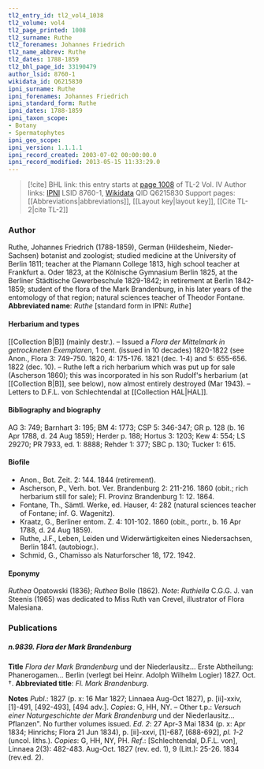 ```yaml
---
tl2_entry_id: tl2_vol4_1038
tl2_volume: vol4
tl2_page_printed: 1008
tl2_surname: Ruthe
tl2_forenames: Johannes Friedrich
tl2_name_abbrev: Ruthe
tl2_dates: 1788-1859
tl2_bhl_page_id: 33190479
author_lsid: 8760-1
wikidata_id: Q6215830
ipni_surname: Ruthe
ipni_forenames: Johannes Friedrich
ipni_standard_form: Ruthe
ipni_dates: 1788-1859
ipni_taxon_scope: 
- Botany
- Spermatophytes
ipni_geo_scope: 
ipni_version: 1.1.1.1
ipni_record_created: 2003-07-02 00:00:00.0
ipni_record_modified: 2013-05-15 11:33:29.0
---
```


> [!cite] BHL link: this entry starts at [page 1008](https://www.biodiversitylibrary.org/page/33190479) of TL-2 Vol. IV
> Author links: [IPNI](https://www.ipni.org/a/8760-1) LSID 8760-1, [Wikidata](https://www.wikidata.org/wiki/Q6215830) QID Q6215830
> Support pages: [[Abbreviations|abbreviations]], [[Layout key|layout key]], [[Cite TL-2|cite TL-2]]

### Author

Ruthe, Johannes Friedrich (1788-1859), German (Hildesheim, Nieder-Sachsen) botanist and zoologist; studied medicine at the University of Berlin 1811; teacher at the Plamann College 1813, high school teacher at Frankfurt a. Oder 1823, at the Kölnische Gymnasium Berlin 1825, at the Berliner Städtische Gewerbeschule 1829-1842; in retirement at Berlin 1842-1859; student of the flora of the Mark Brandenburg, in his later years of the entomology of that region; natural sciences teacher of Theodor Fontane. 
**Abbreviated name**: *Ruthe* \[standard form in IPNI: *Ruthe*\]

#### Herbarium and types

[[Collection B|B]] (mainly destr.). – Issued a *Flora der Mittelmark in getrockneten Exemplaren*, 1 cent. (issued in 10 decades) 1820-1822 (see Anon., Flora 3: 749-750. 1820, 4: 175-176. 1821 (dec. 1-4) and 5: 655-656. 1822 (dec. 10). – Ruthe left a rich herbarium which was put up for sale (Ascherson 1860); this was incorporated in his son Rudolf's herbarium (at [[Collection B|B]], see below), now almost entirely destroyed (Mar 1943). – Letters to D.F.L. von Schlechtendal at [[Collection HAL|HAL]].

#### Bibliography and biography

AG 3: 749; Barnhart 3: 195; BM 4: 1773; CSP 5: 346-347; GR p. 128 (b. 16 Apr 1788, d. 24 Aug 1859); Herder p. 188; Hortus 3: 1203; Kew 4: 554; LS 29270; PR 7933, ed. 1: 8888; Rehder 1: 377; SBC p. 130; Tucker 1: 615.

#### Biofile

- Anon., Bot. Zeit. 2: 144. 1844 (retirement).
- Ascherson, P., Verh. bot. Ver. Brandenburg 2: 211-216. 1860 (obit.; rich herbarium still for sale); Fl. Provinz Brandenburg 1: 12. 1864.
- Fontane, Th., Sämtl. Werke, ed. Hauser, 4: 282 (natural sciences teacher of Fontane; inf. G. Wagenitz).
- Kraatz, G., Berliner entom. Z. 4: 101-102. 1860 (obit., portr., b. 16 Apr 1788, d. 24 Aug 1859).
- Ruthe, J.F., Leben, Leiden und Widerwärtigkeiten eines Niedersachsen, Berlin 1841. (autobiogr.).
- Schmid, G., Chamisso als Naturforscher 18, 172. 1942.

#### Eponymy

*Ruthea* Opatowski (1836); *Ruthea* Bolle (1862). *Note*: *Ruthiella* C.G.G. J. van Steenis (1965) was dedicated to Miss Ruth van Crevel, illustrator of Flora Malesiana.

### Publications

##### n.9839. Flora der Mark Brandenburg

**Title**
*Flora der Mark Brandenburg* und der Niederlausitz... Erste Abtheilung: Phanerogamen... Berlin (verlegt bei Heinr. Adolph Wilhelm Logier) 1827. Oct. †.
**Abbreviated title**: *Fl. Mark Brandenburg*.

**Notes**
*Publ*.: 1827 (p. x: 16 Mar 1827; Linnaea Aug-Oct 1827), p. \[ii\]-xxiv, \[1\]-491, \[492-493\], \[494 adv.\]. *Copies*: G, HH, NY. – Other t.p.: *Versuch einer Naturgeschichte der Mark Brandenburg* und der Niederlausitz... Pflanzen". No further volumes issued.
*Ed. 2*: 27 Apr-3 Mai 1834 (p. x: Apr 1834; Hinrichs; Flora 21 Jun 1834), p. \[ii\]-xxvi, \[1\]-687, \[688-692\], *pl. 1-2* (uncol. liths.). *Copies*: G, HH, NY, PH.
*Ref*.: \[Schlechtendal, D.F.L. von\], Linnaea 2(3): 482-483. Aug-Oct. 1827 (rev. ed. 1), 9 (Litt.): 25-26. 1834 (rev.ed. 2).

